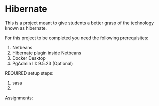 # Hibernate

This is a project meant to give students a better grasp of the technology known as hibernate.

For this project to be completed you need the following prerequisites:
1. Netbeans
2. Hibernate plugin inside Netbeans
3. Docker Desktop
4. PgAdmin III: 9.5.23 (Optional)


REQUIRED setup steps:
1. sasa
2.


Assignments:
